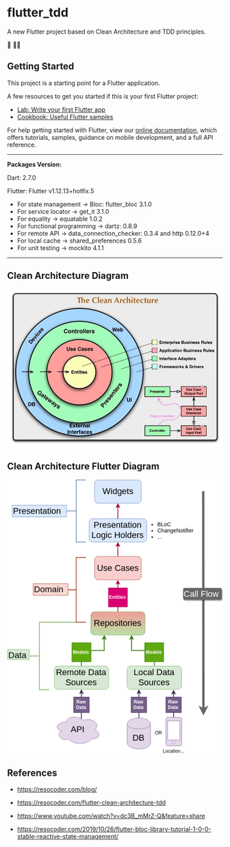 # flutter_tdd

A new Flutter project based on Clean Architecture and TDD principles.

:iphone: :man_technologist:

## Getting Started

This project is a starting point for a Flutter application.

A few resources to get you started if this is your first Flutter project:

- [Lab: Write your first Flutter app](https://flutter.dev/docs/get-started/codelab)
- [Cookbook: Useful Flutter samples](https://flutter.dev/docs/cookbook)

For help getting started with Flutter, view our
[online documentation](https://flutter.dev/docs), which offers tutorials,
samples, guidance on mobile development, and a full API reference.

---

**Packages Version:**

Dart: 2.7.0

Flutter: Flutter v1.12.13+hotfix.5

- For state management -> Bloc: flutter_bloc 3.1.0
- For service locator -> get_it 3.1.0
- For equality -> equatable 1.0.2
- For functional programming -> dartz: 0.8.9
- For remote API -> data_connection_checker: 0.3.4 and http 0.12.0+4
- For local cache -> shared_preferences 0.5.6
- For unit testing -> mockito 4.1.1

---

## Clean Architecture Diagram

![Clean Architecture](images/CleanArchitecture.jpg)

## Clean Architecture Flutter Diagram

![Clean Architecture Flutter Diagram](images/Clean-Architecture-Flutter-Diagram.png)

## References

- https://resocoder.com/blog/
- https://resocoder.com/flutter-clean-architecture-tdd
- https://www.youtube.com/watch?v=dc3B_mMrZ-Q&feature=share

- https://resocoder.com/2019/10/26/flutter-bloc-library-tutorial-1-0-0-stable-reactive-state-management/
